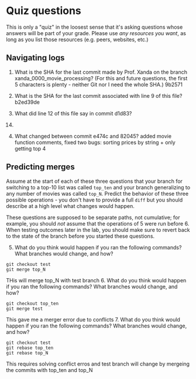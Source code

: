 # Quiz questions

This is only a "quiz" in the loosest sense that it's asking questions whose
answers will be part of your grade. Please use *any resources you want*, as
long as you list those resources (e.g. peers, websites, etc.)

## Navigating logs

1. What is the SHA for the last commit made by Prof. Xanda on the branch
xanda_0000_movie_processing?
(For this and future questions, the first 5 characters is plenty - neither
Git nor I need the whole SHA.)
9b2571

2. What is the SHA for the last commit associated with line 9 of this file?
b2ed39de 

3. What did line 12 of this file say in commit d1d83?
14)

4. What changed between commit e474c and 82045?
added movie function comments, 
fixed two bugs: sorting prices by string + only getting top 4

## Predicting merges

Assume at the start of each of these three questions that your
branch for switching to a top-10 list was called `top_ten`
and your branch generalizing to any number of movies was called `top_N`.
Predict the behavior of these three possible operations - you don't
have to provide a full `diff` but you should describe at a high level
what changes would happen.

These questions are supposed to be separate paths, not cumulative;
for example, you should *not* assume that the operations of 5 were run
before 6. When testing outcomes later in the lab, you should make sure to
revert back to the state of the branch before you started these questions.

5. What do you think would happen if you ran the following commands?
What branches would change, and how?
```
git checkout test
git merge top_N
```
THis will merge top_N with test branch
6. What do you think would happen if you ran the following commands?
What branches would change, and how?
```
git checkout top_ten
git merge test
```
This gave me a merger error due to conflicts
7. What do you think would happen if you ran the following commands?
What branches would change, and how?
```
git checkout test
git rebase top_ten
git rebase top_N
```
This requires solving conflict erros and test branch will change by mergeing the commits with top_ten and top_N